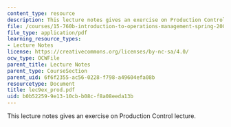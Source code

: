 ```yaml
---
content_type: resource
description: This lecture notes gives an exercise on Production Control lecture.
file: /courses/15-760b-introduction-to-operations-management-spring-2004/b0b522599e1310cbb08cf8a08eeda13b_lec9ex_prod.pdf
file_type: application/pdf
learning_resource_types:
- Lecture Notes
license: https://creativecommons.org/licenses/by-nc-sa/4.0/
ocw_type: OCWFile
parent_title: Lecture Notes
parent_type: CourseSection
parent_uid: 6f6f2355-ac56-0228-f798-a49604efa08b
resourcetype: Document
title: lec9ex_prod.pdf
uid: b0b52259-9e13-10cb-b08c-f8a08eeda13b
---
```

This lecture notes gives an exercise on Production Control lecture.